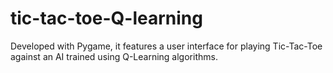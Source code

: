 # tic-tac-toe-Q-learning
Developed with Pygame, it features a user interface for playing Tic-Tac-Toe against an AI trained using Q-Learning algorithms.
